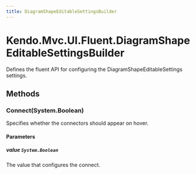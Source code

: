 ```yaml
---
title: DiagramShapeEditableSettingsBuilder
---
```


# Kendo.Mvc.UI.Fluent.DiagramShapeEditableSettingsBuilder
Defines the fluent API for configuring the DiagramShapeEditableSettings settings.




## Methods


### Connect(System.Boolean)
Specifies whether the connectors should appear on hover.


#### Parameters

##### value `System.Boolean`
The value that configures the connect.






